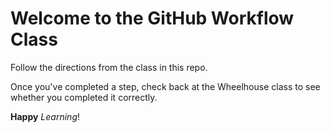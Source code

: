 # Welcome to the GitHub Workflow Class

Follow the directions from the class in this repo.

Once you've completed a step, check back at the Wheelhouse class to see whether you completed it correctly.

**Happy** *Learning*!
